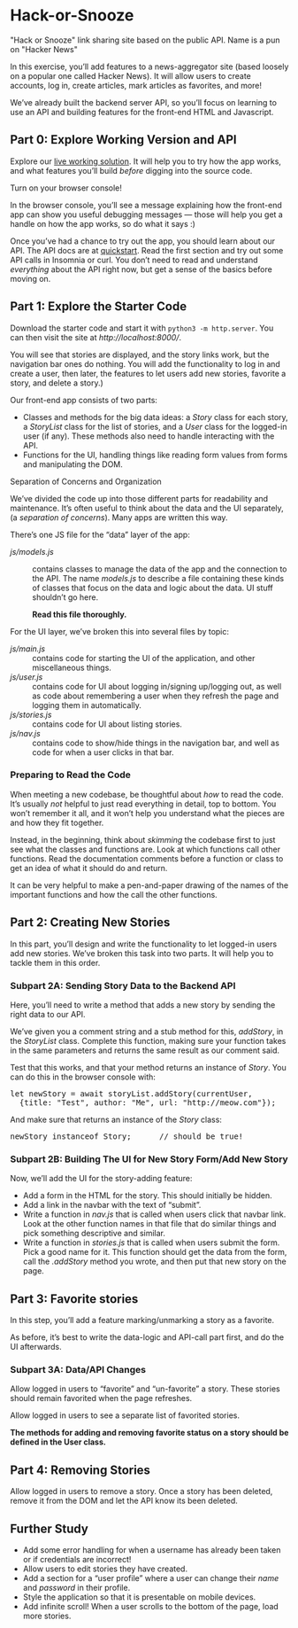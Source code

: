 # Hack-or-Snooze
"Hack or Snooze" link sharing site based on the public API. Name is a pun on "Hacker News"

<p>In this exercise, you’ll add features to a news-aggregator site
(based loosely on a popular one called Hacker News). It will allow users to
create accounts, log in, create articles, mark articles as favorites, and more!</p>

<p>We’ve already built the backend server API, so you’ll focus on learning
to use an API and building features for the front-end HTML and Javascript.</p>
<div class="section" id="part-0-explore-working-version-and-api">
<h2>Part 0: Explore Working Version and API</h2>
<p>Explore our
<a class="reference external" href="http://hack-or-snooze.surge.sh">live working solution</a>. It will help
you to try how the app works, and what features you’ll build <em>before</em> digging
into the source code.</p>
<div class="admonition note">
<p>Turn on your browser console!</p>
<p class="last">In the browser console, you’ll see a message explaining how the front-end app
can show you useful debugging messages — those will help you get a handle
on how the app works, so do what it says :)</p>
</div>
<p>Once you’ve had a chance to try out the app, you should learn about our API.
The API docs are at <a class="reference external" href="https://hackorsnoozev3.docs.apiary.io/#">quickstart</a>.
Read the first section and try out some API calls in Insomnia or curl.
You don’t need to read and understand <em>everything</em> about the API right now,
but get a sense of the basics before moving on.</p>
</div>
<div class="section" id="part-1-explore-the-starter-code">
<h2>Part 1: Explore the Starter Code</h2>
<p>Download the starter code and start it with <code class="docutils literal notranslate"><span class="pre">python3</span> <span class="pre">-m</span> <span class="pre">http.server</span></code>. You
can then visit the site at <cite>http://localhost:8000/</cite>.</p>
<p>You will see that stories are displayed, and the story links work, but the navigation bar ones do nothing. You will add the functionality to log in and create a user, then later, the features to let users add new
stories, favorite a story, and delete a story.)</p>
<p>Our front-end app consists of two parts:</p>
<ul class="simple">
<li>Classes and methods for the big data ideas: a <cite>Story</cite> class for each story,
a <cite>StoryList</cite> class for the list of stories, and a <cite>User</cite> class for the
logged-in user (if any). These methods also need to handle interacting with the API.</li>
<li>Functions for the UI, handling things like reading form values from forms
and manipulating the DOM.</li>
</ul>
<div class="admonition note">
<p>Separation of Concerns and Organization</p>
<p class="last">We’ve divided the code up into those different parts for readability and
maintenance. It’s often useful to think about the data and the UI separately,
(a <em>separation of concerns</em>). Many apps are written this way.</p>
</div>
<p>There’s one JS file for the “data” layer of the app:</p>
<dl class="docutils">
<dt><cite>js/models.js</cite></dt><dd><p>contains classes to manage the data of the app and the connection to the API.
The name <em>models.js</em> to describe a file containing these kinds of classes
that focus on the data and logic about the data. UI stuff shouldn’t go here.</p>
<p><strong>Read this file thoroughly.</strong></p>
</dd>
</dl>
<p>For the UI layer, we’ve broken this into several files by topic:</p>
<dl class="docutils">
<dt><cite>js/main.js</cite></dt><dd>contains code for starting the UI of the application, and other miscellaneous
things.</dd>
<dt><cite>js/user.js</cite></dt><dd>contains code for UI about logging in/signing up/logging out, as well as
code about remembering a user when they refresh the page and logging them
in automatically.</dd>
<dt><cite>js/stories.js</cite></dt><dd>contains code for UI about listing stories.</dd>
<dt><cite>js/nav.js</cite></dt><dd>contains code to show/hide things in the navigation bar, and well as code
for when a user clicks in that bar.</dd>
</dl>
<div class="section" id="preparing-to-read-the-code">
<h3>Preparing to Read the Code</h3>
<p>When meeting a new codebase, be thoughtful about <em>how</em> to read the code. It’s
usually <em>not</em> helpful to just read everything in detail, top to bottom. You
won’t remember it all, and it won’t help you understand what the pieces are
and how they fit together.</p>
<p>Instead, in the beginning, think about <em>skimming</em> the codebase first to just
see what the classes and functions are. Look at which functions call other
functions. Read the documentation comments before a function or class to get
an idea of what it should do and return.</p>
<p>It can be very helpful to make a pen-and-paper drawing of the names of the
important functions and how the call the other functions.</p>
</div>
</div>
<div class="section" id="part-2-creating-new-stories">
<h2>Part 2: Creating New Stories</h2>
<p>In this part, you’ll design and write the functionality to let logged-in users
add new stories. We’ve broken this task into two parts. It will help you
to tackle them in this order.</p>
<div class="section" id="subpart-2a-sending-story-data-to-the-backend-api">
<h3>Subpart 2A: Sending Story Data to the Backend API</h3>
<p>Here, you’ll need to write a method that adds a new story by sending
the right data to our API.</p>
<p>We’ve given you a comment string and a stub method for this, <cite>addStory</cite>, in
the <cite>StoryList</cite> class. Complete this function, making sure your function takes
in the same parameters and returns the same result as our comment said.</p>
<p>Test that this works, and that your method returns an instance of <cite>Story</cite>.
You can do this in the browser console with:</p>
<div class="highlight-js notranslate"><div class="highlight"><pre><span></span><span class="kd">let</span> <span class="nx">newStory</span> <span class="o">=</span> <span class="k">await</span> <span class="nx">storyList</span><span class="p">.</span><span class="nx">addStory</span><span class="p">(</span><span class="nx">currentUser</span><span class="p">,</span>
  <span class="p">{</span><span class="nx">title</span><span class="o">:</span> <span class="s2">&quot;Test&quot;</span><span class="p">,</span> <span class="nx">author</span><span class="o">:</span> <span class="s2">&quot;Me&quot;</span><span class="p">,</span> <span class="nx">url</span><span class="o">:</span> <span class="s2">&quot;http://meow.com&quot;</span><span class="p">});</span>
</pre></div>
</div>
<p>And make sure that returns an instance of the <cite>Story</cite> class:</p>
<div class="highlight-js notranslate"><div class="highlight"><pre><span></span><span class="nx">newStory</span> <span class="k">instanceof</span> <span class="nx">Story</span><span class="p">;</span>      <span class="c1">// should be true!</span>
</pre></div>
</div>
</div>
<div class="section" id="subpart-2b-building-the-ui-for-new-story-form-add-new-story">
<h3>Subpart 2B: Building The UI for New Story Form/Add New Story</h3>
<p>Now, we’ll add the UI for the story-adding feature:</p>
<ul class="simple">
<li>Add a form in the HTML for the story. This should initially be hidden.</li>
<li>Add a link in the navbar with the text of “submit”.</li>
<li>Write a function in <cite>nav.js</cite> that is called when users click that navbar
link. Look at the other function names in that file that do similar things
and pick something descriptive and similar.</li>
<li>Write a function in <cite>stories.js</cite> that is called when users submit the form.
Pick a good name for it. This function should get the data from the form,
call the <cite>.addStory</cite> method you wrote, and then put that new story on the
page.</li>
</ul>
</div>
</div>
<div class="section" id="part-3-favorite-stories">
<h2>Part 3: Favorite stories</h2>
<p>In this step, you’ll add a feature marking/unmarking a story as a favorite.</p>
<p>As before, it’s best to write the data-logic and API-call part first, and do
the UI afterwards.</p>
<div class="section" id="subpart-3a-data-api-changes">
<h3>Subpart 3A: Data/API Changes</h3>
<p>Allow logged in users to “favorite” and “un-favorite” a story. These stories
should remain favorited when the page refreshes.</p>
<p>Allow logged in users to see a separate list of favorited stories.</p>
<p><strong>The methods for adding and removing favorite status on a story should be
defined in the User class.</strong></p>
</div>
</div>
<div class="section" id="part-4-removing-stories">
<h2>Part 4: Removing Stories</h2>
<p>Allow logged in users to remove a story. Once a story has been deleted, remove
it from the DOM and let the API know its been deleted.</p>
</div>
<div class="section" id="further-study">
<h2>Further Study</h2>
<ul class="simple">
<li>Add some error handling for when a username has already been taken or if
credentials are incorrect!</li>
<li>Allow users to edit stories they have created.</li>
<li>Add a section for a “user profile” where a user can change their <cite>name</cite> and
<cite>password</cite> in their profile.</li>
<li>Style the application so that it is presentable on mobile devices.</li>
<li>Add infinite scroll!  When a user scrolls to the bottom of the page, load more
stories.</li>
